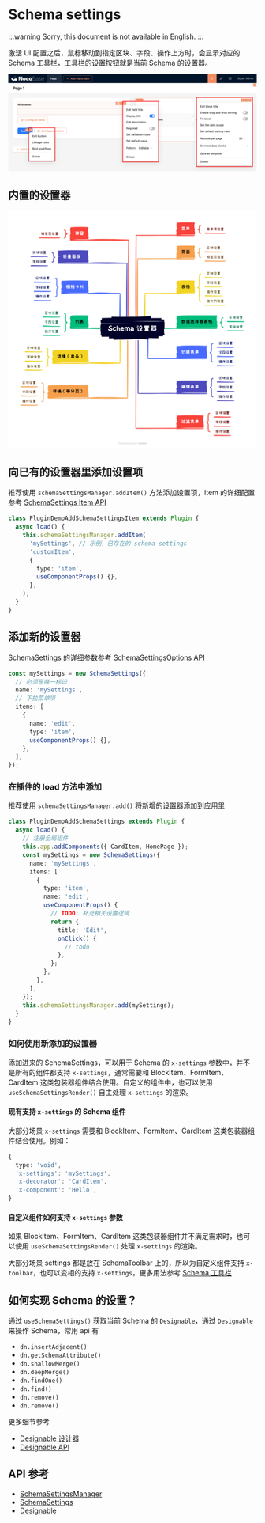 # Schema settings

:::warning
Sorry, this document is not available in English.
:::

激活 UI 配置之后，鼠标移动到指定区块、字段、操作上方时，会显示对应的 Schema 工具栏，工具栏的设置按钮就是当前 Schema 的设置器。

![Alt text](./image-1.png)

## 内置的设置器

<img src="./image-4.png" />

## 向已有的设置器里添加设置项

推荐使用 `schemaSettingsManager.addItem()` 方法添加设置项，item 的详细配置参考 [SchemaSettings Item API](#)

```ts
class PluginDemoAddSchemaSettingsItem extends Plugin {
  async load() {
    this.schemaSettingsManager.addItem(
      'mySettings', // 示例，已存在的 schema settings
      'customItem',
      {
        type: 'item',
        useComponentProps() {},
      },
    );
  }
}
```

<code src="./demos/schema-settings-manager-add-item/index.tsx"></code>

## 添加新的设置器

SchemaSettings 的详细参数参考 [SchemaSettingsOptions API](https://client.docs-cn.nocobase.com/core/ui-schema/schema-settings#new-schemasettingsoptions)

```ts
const mySettings = new SchemaSettings({
  // 必须是唯一标识
  name: 'mySettings',
  // 下拉菜单项
  items: [
    {
      name: 'edit',
      type: 'item',
      useComponentProps() {},
    },
  ],
});
```

### 在插件的 load 方法中添加

推荐使用 `schemaSettingsManager.add()` 将新增的设置器添加到应用里

```ts
class PluginDemoAddSchemaSettings extends Plugin {
  async load() {
    // 注册全局组件
    this.app.addComponents({ CardItem, HomePage });
    const mySettings = new SchemaSettings({
      name: 'mySettings',
      items: [
        {
          type: 'item',
          name: 'edit',
          useComponentProps() {
            // TODO: 补充相关设置逻辑
            return {
              title: 'Edit',
              onClick() {
                // todo
              },
            };
          },
        },
      ],
    });
    this.schemaSettingsManager.add(mySettings);
  }
}
```

### 如何使用新添加的设置器

添加进来的 SchemaSettings，可以用于 Schema 的 `x-settings` 参数中，并不是所有的组件都支持 `x-settings`，通常需要和 BlockItem、FormItem、CardItem 这类包装器组件结合使用。自定义的组件中，也可以使用 `useSchemaSettingsRender()` 自主处理 `x-settings` 的渲染。

#### 现有支持 `x-settings` 的 Schema 组件

大部分场景 `x-settings` 需要和 BlockItem、FormItem、CardItem 这类包装器组件结合使用。例如：

```ts
{
  type: 'void',
  'x-settings': 'mySettings',
  'x-decorator': 'CardItem',
  'x-component': 'Hello',
}
```

<code src="./demos/schema-settings-manager-add/index.tsx"></code>

#### 自定义组件如何支持 `x-settings` 参数

如果 BlockItem、FormItem、CardItem 这类包装器组件并不满足需求时，也可以使用 `useSchemaSettingsRender()` 处理 `x-settings` 的渲染。

<code src="./demos/use-schema-settings-render/index.tsx"></code>

大部分场景 settings 都是放在 SchemaToolbar 上的，所以为自定义组件支持 `x-toolbar`，也可以变相的支持 `x-settings`，更多用法参考 [Schema 工具栏](/development/client/ui-schema/toolbar)

<code src="./demos/schema-toolbar-basic/button.tsx"></code>

## 如何实现 Schema 的设置？

通过 `useSchemaSettings()` 获取当前 Schema 的 `Designable`，通过 `Designable` 来操作 Schema，常用 api 有

- `dn.insertAdjacent()`
- `dn.getSchemaAttribute()`
- `dn.shallowMerge()`
- `dn.deepMerge()`
- `dn.findOne()`
- `dn.find()`
- `dn.remove()`
- `dn.remove()`

更多细节参考

- [Designable 设计器](/development/client/ui-schema/designable)
- [Designable API](https://client.docs-cn.nocobase.com/core/ui-schema/designable)

<code src="./demos/schema-settings-basic/index.tsx"></code>

## API 参考

- [SchemaSettingsManager](https://client.docs-cn.nocobase.com/core/ui-schema/schema-settings-manager)
- [SchemaSettings](https://client.docs-cn.nocobase.com/core/ui-schema/schema-settings)
- [Designable](https://client.docs-cn.nocobase.com/core/ui-schema/designable)
